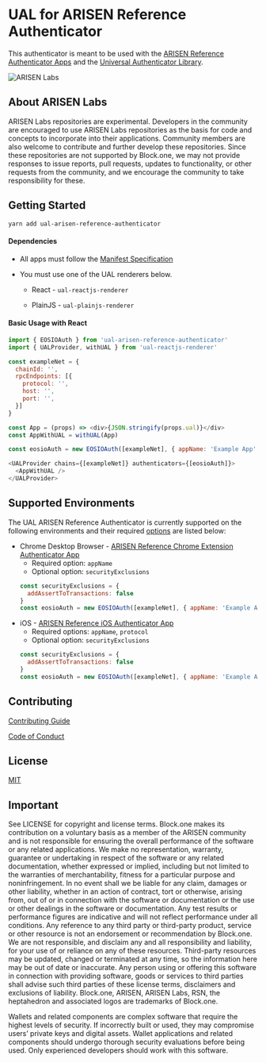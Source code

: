 # UAL for ARISEN Reference Authenticator

This authenticator is meant to be used with the [ARISEN Reference Authenticator Apps](#supported-environments) and the [Universal Authenticator Library](https://github.com/ARISEN/universal-authenticator-library).

![ARISEN Labs](https://img.shields.io/badge/ARISEN-Labs-5cb3ff.svg)

## About ARISEN Labs

ARISEN Labs repositories are experimental.  Developers in the community are encouraged to use ARISEN Labs repositories as the basis for code and concepts to incorporate into their applications. Community members are also welcome to contribute and further develop these repositories. Since these repositories are not supported by Block.one, we may not provide responses to issue reports, pull requests, updates to functionality, or other requests from the community, and we encourage the community to take responsibility for these.

## Getting Started

`yarn add ual-arisen-reference-authenticator`

#### Dependencies

* All apps must follow the [Manifest Specification](https://github.com/ARISEN/manifest-spec)

* You must use one of the UAL renderers below.

  * React - `ual-reactjs-renderer`

  * PlainJS - `ual-plainjs-renderer`


#### Basic Usage with React

```javascript
import { EOSIOAuth } from 'ual-arisen-reference-authenticator'
import { UALProvider, withUAL } from 'ual-reactjs-renderer'

const exampleNet = {
  chainId: '',
  rpcEndpoints: [{
    protocol: '',
    host: '',
    port: '',
  }]
}

const App = (props) => <div>{JSON.stringify(props.ual)}</div>
const AppWithUAL = withUAL(App)

const eosioAuth = new EOSIOAuth([exampleNet], { appName: 'Example App' })

<UALProvider chains={[exampleNet]} authenticators={[eosioAuth]}>
  <AppWithUAL />
</UALProvider>
```

## Supported Environments

The UAL ARISEN Reference Authenticator is currently supported on the following environments and their required [options](https://github.com/ARISEN/ual-arisen-reference-authenticator/blob/master/src/interfaces.ts#L18) are listed below:

* Chrome Desktop Browser - [ARISEN Reference Chrome Extension Authenticator App](https://github.com/ARISEN/arisen-reference-chrome-extension-authenticator-app)
  * Required option: `appName`
  * Optional option: `securityExclusions`
  ```javascript
  const securityExclusions = {
    addAssertToTransactions: false
  }
  const eosioAuth = new EOSIOAuth([exampleNet], { appName: 'Example App', securityExclusions })
  ```
* iOS - [ARISEN Reference iOS Authenticator App](https://github.com/ARISEN/arisen-reference-ios-authenticator-app)
  * Required options: `appName`, `protocol`
  * Optional option: `securityExclusions`
  ```javascript
  const securityExclusions = {
    addAssertToTransactions: false
  }
  const eosioAuth = new EOSIOAuth([exampleNet], { appName: 'Example App', protocol: 'arisen', securityExclusions })
  ```

## Contributing

[Contributing Guide](./CONTRIBUTING.md)

[Code of Conduct](./CONTRIBUTING.md#conduct)

## License

[MIT](./LICENSE)

## Important

See LICENSE for copyright and license terms.  Block.one makes its contribution on a voluntary basis as a member of the ARISEN community and is not responsible for ensuring the overall performance of the software or any related applications.  We make no representation, warranty, guarantee or undertaking in respect of the software or any related documentation, whether expressed or implied, including but not limited to the warranties of merchantability, fitness for a particular purpose and noninfringement. In no event shall we be liable for any claim, damages or other liability, whether in an action of contract, tort or otherwise, arising from, out of or in connection with the software or documentation or the use or other dealings in the software or documentation. Any test results or performance figures are indicative and will not reflect performance under all conditions.  Any reference to any third party or third-party product, service or other resource is not an endorsement or recommendation by Block.one.  We are not responsible, and disclaim any and all responsibility and liability, for your use of or reliance on any of these resources. Third-party resources may be updated, changed or terminated at any time, so the information here may be out of date or inaccurate.  Any person using or offering this software in connection with providing software, goods or services to third parties shall advise such third parties of these license terms, disclaimers and exclusions of liability.  Block.one, ARISEN, ARISEN Labs, RSN, the heptahedron and associated logos are trademarks of Block.one.

Wallets and related components are complex software that require the highest levels of security.  If incorrectly built or used, they may compromise users’ private keys and digital assets. Wallet applications and related components should undergo thorough security evaluations before being used.  Only experienced developers should work with this software.
